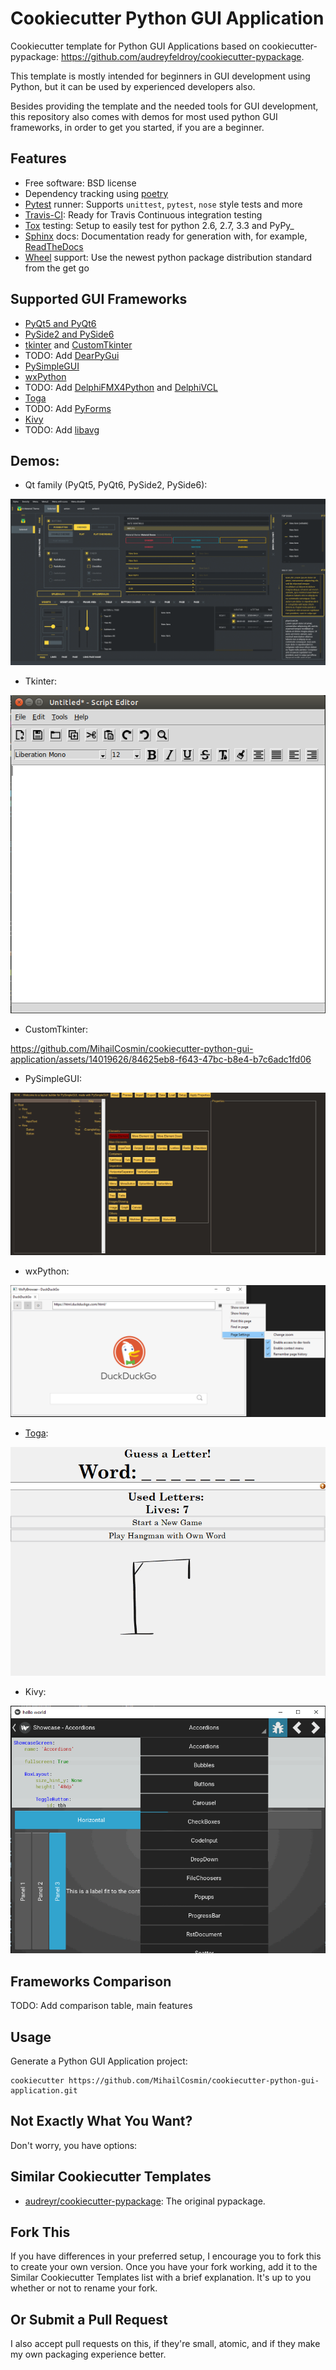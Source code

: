Cookiecutter Python GUI Application
===================================

Cookiecutter template for Python GUI Applications based on cookiecutter-pypackage: https://github.com/audreyfeldroy/cookiecutter-pypackage.

This template is mostly intended for beginners in GUI development using Python, but it can be used by experienced developers also.

Besides providing the template and the needed tools for GUI development, this repository also comes with demos for most used python GUI frameworks, in order to get you started, if you are a beginner.

Features
-----
* Free software: BSD license
* Dependency tracking using [poetry](https://python-poetry.org/ "poetry")
* [Pytest](http://pytest.org/ "Pytest") runner: Supports `unittest`, `pytest`, `nose` style tests and more
* [Travis-CI](http://travis-ci.org/"Travis-CI"): Ready for Travis Continuous integration testing
* [Tox](http://testrun.org/tox/ "Tox") testing: Setup to easily test for python 2.6, 2.7, 3.3 and PyPy_
* [Sphinx](http://sphinx-doc.org/ "Sphinx") docs: Documentation ready for generation with, for example, [ReadTheDocs](https://readthedocs.org/ "ReadTheDocs")
* [Wheel](http://pythonwheels.com "Wheel") support: Use the newest python package distribution standard from the get go


Supported GUI Frameworks
-----
* [PyQt5 and PyQt6](https://www.riverbankcomputing.com/static/Docs/PyQt6 "PyQt5 and PyQt6")
* [PySide2 and PySide6](https://doc.qt.io/qtforpython "PySide2 and PySide6")
* [tkinter](https://docs.python.org/3/library/tk.html "tkinter") and [CustomTkinter](https://github.com/TomSchimansky/CustomTkinter)
* TODO: Add [DearPyGui](https://github.com/hoffstadt/DearPyGui) 
* [PySimpleGUI](https://www.pysimplegui.org/en/latest/ "PySimpleGUI")
* [wxPython](https://www.wxpython.org/ "wxPython")
* TODO: Add [DelphiFMX4Python](https://pypi.org/project/delphifmx/) and [DelphiVCL](https://pypi.org/project/delphivcl/)
* [Toga](https://github.com/beeware/toga "Toga")
* TODO: Add [PyForms](https://github.com/UmSenhorQualquer/pyforms-gui)
* [Kivy](https://kivy.org/doc/stable "Kivy")
* TODO: Add [libavg](https://www.libavg.de/site/projects/libavg/wiki/ReleaseInstall)

Demos:
-----
* Qt family (PyQt5, PyQt6, PySide2, PySide6):

![Qt Demo](https://github.com/UN-GCPDS/qt-material/raw/master/docs/source/notebooks/_images/dark.gif)


* Tkinter:

![Text Editor](https://github.com/MihailCosmin/cookiecutter-python-gui-application/blob/main/%7B%7Bcookiecutter.project_slug%7D%7D/demo/tkinter_/text-editor.png)

* CustomTkinter:

https://github.com/MihailCosmin/cookiecutter-python-gui-application/assets/14019626/84625eb8-f643-47bc-b8e4-b7c6adc1fd06

* PySimpleGUI:

![PySimpleGUI](https://github.com/PriestTheBeast/SimpleGUIBuilder/blob/main/SimpleGUIBuilder.gif)

* wxPython:

![Web Browser](https://github.com/MihailCosmin/cookiecutter-python-gui-application/blob/main/%7B%7Bcookiecutter.project_slug%7D%7D/demo/wxPython_/demo.gif)


* [Toga](https://github.com/Depot-Analytics/toga-hangman):

![Toga](https://github.com/MihailCosmin/cookiecutter-python-gui-application/blob/2461902454a4803171acadd12d4c2f50e24ee5d5/%7B%7Bcookiecutter.project_slug%7D%7D/demo/toga_/sample.gif)

* Kivy:

![Kivy](https://github.com/MihailCosmin/cookiecutter-python-gui-application/blob/main/%7B%7Bcookiecutter.project_slug%7D%7D/demo/kivy_/sample.gif)


Frameworks Comparison
-----
TODO: Add comparison table, main features

Usage
-----

Generate a Python GUI Application project:

    cookiecutter https://github.com/MihailCosmin/cookiecutter-python-gui-application.git

Not Exactly What You Want?
--------------------------

Don't worry, you have options:

Similar Cookiecutter Templates
------------------------------

* [audreyr/cookiecutter-pypackage](https://github.com/audreyfeldroy/cookiecutter-pypackage "audreyr/cookiecutter-pypackage"): The original pypackage.

Fork This
---------

If you have differences in your preferred setup, I encourage you to fork this
to create your own version. Once you have your fork working, add it to the
Similar Cookiecutter Templates list with a brief explanation. It's up to you
whether or not to rename your fork.

Or Submit a Pull Request
------------------------

I also accept pull requests on this, if they're small, atomic, and if they
make my own packaging experience better.
